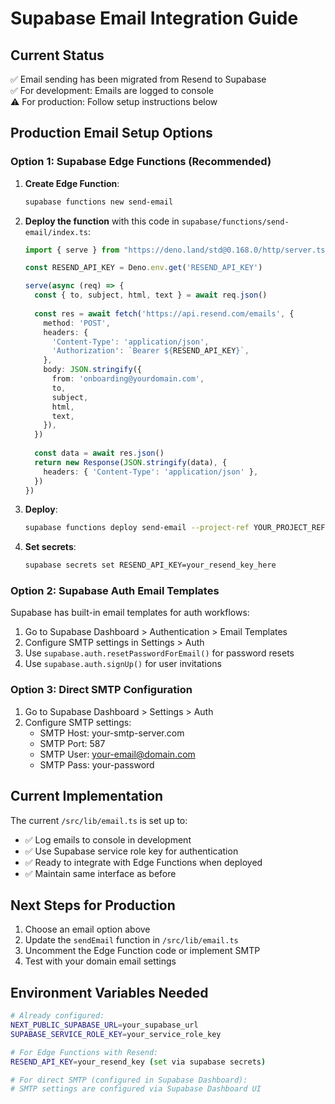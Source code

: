 # Supabase Email Integration Guide

## Current Status
✅ Email sending has been migrated from Resend to Supabase  
✅ For development: Emails are logged to console  
⚠️ For production: Follow setup instructions below  

## Production Email Setup Options

### Option 1: Supabase Edge Functions (Recommended)

1. **Create Edge Function**:
   ```bash
   supabase functions new send-email
   ```

2. **Deploy the function** with this code in `supabase/functions/send-email/index.ts`:
   ```typescript
   import { serve } from "https://deno.land/std@0.168.0/http/server.ts"
   
   const RESEND_API_KEY = Deno.env.get('RESEND_API_KEY')
   
   serve(async (req) => {
     const { to, subject, html, text } = await req.json()
     
     const res = await fetch('https://api.resend.com/emails', {
       method: 'POST',
       headers: {
         'Content-Type': 'application/json',
         'Authorization': `Bearer ${RESEND_API_KEY}`,
       },
       body: JSON.stringify({
         from: 'onboarding@yourdomain.com',
         to,
         subject,
         html,
         text,
       }),
     })
     
     const data = await res.json()
     return new Response(JSON.stringify(data), {
       headers: { 'Content-Type': 'application/json' },
     })
   })
   ```

3. **Deploy**:
   ```bash
   supabase functions deploy send-email --project-ref YOUR_PROJECT_REF
   ```

4. **Set secrets**:
   ```bash
   supabase secrets set RESEND_API_KEY=your_resend_key_here
   ```

### Option 2: Supabase Auth Email Templates

Supabase has built-in email templates for auth workflows:
1. Go to Supabase Dashboard > Authentication > Email Templates
2. Configure SMTP settings in Settings > Auth
3. Use `supabase.auth.resetPasswordForEmail()` for password resets
4. Use `supabase.auth.signUp()` for user invitations

### Option 3: Direct SMTP Configuration

1. Go to Supabase Dashboard > Settings > Auth
2. Configure SMTP settings:
   - SMTP Host: your-smtp-server.com
   - SMTP Port: 587
   - SMTP User: your-email@domain.com
   - SMTP Pass: your-password

## Current Implementation

The current `/src/lib/email.ts` is set up to:
- ✅ Log emails to console in development
- ✅ Use Supabase service role key for authentication
- ✅ Ready to integrate with Edge Functions when deployed
- ✅ Maintain same interface as before

## Next Steps for Production

1. Choose an email option above
2. Update the `sendEmail` function in `/src/lib/email.ts` 
3. Uncomment the Edge Function code or implement SMTP
4. Test with your domain email settings

## Environment Variables Needed

```bash
# Already configured:
NEXT_PUBLIC_SUPABASE_URL=your_supabase_url
SUPABASE_SERVICE_ROLE_KEY=your_service_role_key

# For Edge Functions with Resend:
RESEND_API_KEY=your_resend_key (set via supabase secrets)

# For direct SMTP (configured in Supabase Dashboard):
# SMTP settings are configured via Supabase Dashboard UI
```